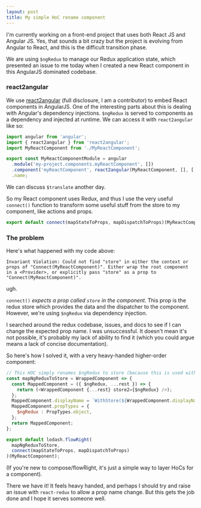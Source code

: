 ```yaml
---
layout: post
title: My simple HoC rename component
---
```


I'm currently working on a front-end project that uses both React JS and Angular JS. Yes, that sounds a bit crazy but the project is evolving from Angular to React, and this is the difficult transition phase.

We are using `$ngRedux` to manage our Redux application state, which presented an issue to me today when I created a new React component in this AngularJS dominated codebase.

### react2angular

We use [react2angular](https://github.com/coatue-oss/react2angular) (full disclosure, I am a contributor) to embed React components in AngularJS. One of the interesting parts about this is dealing with Angular's dependency injections. `$ngRedux` is served to components as a dependency and injected at runtime. We can access it with `react2angular` like so:


```js
import angular from 'angular';
import { react2angular } from 'react2angular';
import MyReactComponent from './MyReactComponent';

export const MyReactComponentModule = angular
  .module('my-project.components.myReactComponent', [])
  .component('myReactComponent', react2angular(MyReactComponent, [], ['$translate', '$ngRedux']))
  .name;
```

We can discuss `$translate` another day.

So my React component uses Redux, and thus I use the very useful `connect()` function to transform some useful stuff from the store to my component, like actions and props.

```js
export default connect(mapStateToProps, mapDispatchToProps)(MyReactComponent);
```

### The problem

Here's what happened with my code above:

`Invariant Violation: Could not find "store" in either the context or props of "Connect(MyReactComponent)". Either wrap the root component in a <Provider>, or explicitly pass "store" as a prop to "Connect(MyReactComponent)".`

ugh.

`connect()` _expects a prop called `store` in the component_. This prop is the redux store which provides the data and the dispatcher to the component. However, we're using `$ngRedux` via dependency injection.

I searched around the redux codebase, issues, and docs to see if I can change the expected prop name. I was unsuccessful. It doesn't mean it's not possible, it's probably my lack of ability to find it (which you could argue means a lack of concise documentation).

So here's how I solved it, with a very heavy-handed higher-order component:

```js
// This HOC simply renames $ngRedux to store (because this is used with react2angular)
const mapNgReduxToStore = WrappedComponent => {
  const MappedComponent = ({ $ngRedux, ...rest }) => {
    return (<WrappedComponent {...rest} store2={$ngRedux} />);
  };
  MappedComponent.displayName = `WithStore(${WrappedComponent.displayName})`;
  MappedComponent.propTypes = {
    $ngRedux : PropTypes.object,
  };
  return MappedComponent;
};

export default lodash.flowRight(
  mapNgReduxToStore,
  connect(mapStateToProps, mapDispatchToProps)
)(MyReactComponent);
```

(If you're new to compose/flowRight, it's just a simple way to layer HoCs for a component).

There we have it! It feels heavy handed, and perhaps I should try and raise an issue with `react-redux` to allow a prop name change. But this gets the job done and I hope it serves someone well.
